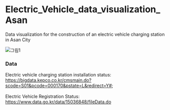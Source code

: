 # Electric_Vehicle_data_visualization_Asan
Data visualization for the construction of an electric vehicle charging station in Asan City


![그림1](https://user-images.githubusercontent.com/65939546/172871163-a05e750b-a676-425d-9d33-f01360e40367.png)

### Data
Electric vehicle charging station installation status: https://bigdata.kepco.co.kr/cmsmain.do?scode=S01&pcode=000170&pstate=L&redirect=Y#;
<br>
<br>
Electric Vehicle Registration Status: https://www.data.go.kr/data/15036848/fileData.do
